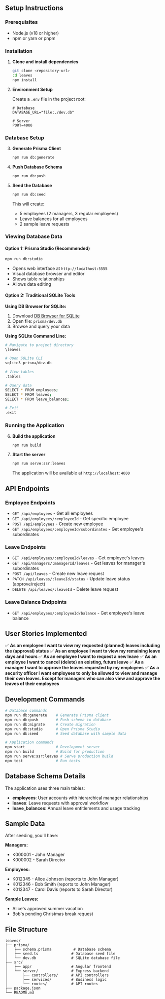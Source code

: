 ## Setup Instructions

### Prerequisites

- Node.js (v18 or higher)
- npm or yarn or pnpm

### Installation

1. **Clone and install dependencies**

   ```bash
   git clone <repository-url>
   cd leaves
   npm install
   ```

2. **Environment Setup**

   Create a `.env` file in the project root:

   ```env
   # Database
   DATABASE_URL="file:./dev.db"

   # Server
   PORT=4000
   ```

### Database Setup

3. **Generate Prisma Client**

   ```bash
   npm run db:generate
   ```

4. **Push Database Schema**

   ```bash
   npm run db:push
   ```

5. **Seed the Database**

   ```bash
   npm run db:seed
   ```

   This will create:

   - 5 employees (2 managers, 3 regular employees)
   - Leave balances for all employees
   - 2 sample leave requests

### Viewing Database Data

#### Option 1: Prisma Studio (Recommended)

```bash
npm run db:studio
```

- Opens web interface at `http://localhost:5555`
- Visual database browser and editor
- Shows table relationships
- Allows data editing

#### Option 2: Traditional SQLite Tools

**Using DB Browser for SQLite:**

1. Download [DB Browser for SQLite](https://sqlitebrowser.org/)
2. Open file: `prisma/dev.db`
3. Browse and query your data

**Using SQLite Command Line:**

```bash
# Navigate to project directory
\leaves

# Open SQLite CLI
sqlite3 prisma/dev.db

# View tables
.tables

# Query data
SELECT * FROM employees;
SELECT * FROM leaves;
SELECT * FROM leave_balances;

# Exit
.exit
```

### Running the Application

6. **Build the application**

   ```bash
   npm run build
   ```

7. **Start the server**

   ```bash
   npm run serve:ssr:leaves
   ```

   The application will be available at `http://localhost:4000`

## API Endpoints

### Employee Endpoints

- `GET /api/employees` - Get all employees
- `GET /api/employees/:employeeId` - Get specific employee
- `POST /api/employees` - Create new employee
- `GET /api/employees/:employeeId/subordinates` - Get employee's subordinates

### Leave Endpoints

- `GET /api/employees/:employeeId/leaves` - Get employee's leaves
- `GET /api/managers/:managerId/leaves` - Get leaves for manager's subordinates
- `POST /api/leaves` - Create new leave request
- `PATCH /api/leaves/:leaveId/status` - Update leave status (approve/reject)
- `DELETE /api/leaves/:leaveId` - Delete leave request

### Leave Balance Endpoints

- `GET /api/employees/:employeeId/balance` - Get employee's leave balance

## User Stories Implemented

✅ **As an employee I want to view my requested (planned) leaves including the (approval) status**
✅ **As an employee I want to view my remaining leave days and hours**
✅ **As an employee I want to request a new leave**
✅ **As an employee I want to cancel (delete) an existing, future leave**
✅ **As a manager I want to approve the leaves requested by my employees**
✅ **As a security officer I want employees to only be allowed to view and manage their own leaves. Except for managers who can also view and approve the leaves of their employees**

## Development Commands

```bash
# Database commands
npm run db:generate    # Generate Prisma client
npm run db:push        # Push schema to database
npm run db:migrate     # Create migration
npm run db:studio      # Open Prisma Studio
npm run db:seed        # Seed database with sample data

# Application commands
npm start              # Development server
npm run build          # Build for production
npm run serve:ssr:leaves # Serve production build
npm test               # Run tests
```

## Database Schema Details

The application uses three main tables:

- **employees**: User accounts with hierarchical manager relationships
- **leaves**: Leave requests with approval workflow
- **leave_balances**: Annual leave entitlements and usage tracking

## Sample Data

After seeding, you'll have:

**Managers:**

- K000001 - John Manager
- K000002 - Sarah Director

**Employees:**

- K012345 - Alice Johnson (reports to John Manager)
- K012346 - Bob Smith (reports to John Manager)
- K012347 - Carol Davis (reports to Sarah Director)

**Sample Leaves:**

- Alice's approved summer vacation
- Bob's pending Christmas break request

## File Structure

```
leaves/
├── prisma/
│   ├── schema.prisma          # Database schema
│   ├── seed.ts               # Database seed file
│   └── dev.db                # SQLite database file
├── src/
│   ├── app/                  # Angular frontend
│   └── server/               # Express backend
│       ├── controllers/      # API controllers
│       ├── services/         # Business logic
│       └── routes/           # API routes
├── package.json
└── README.md
```
